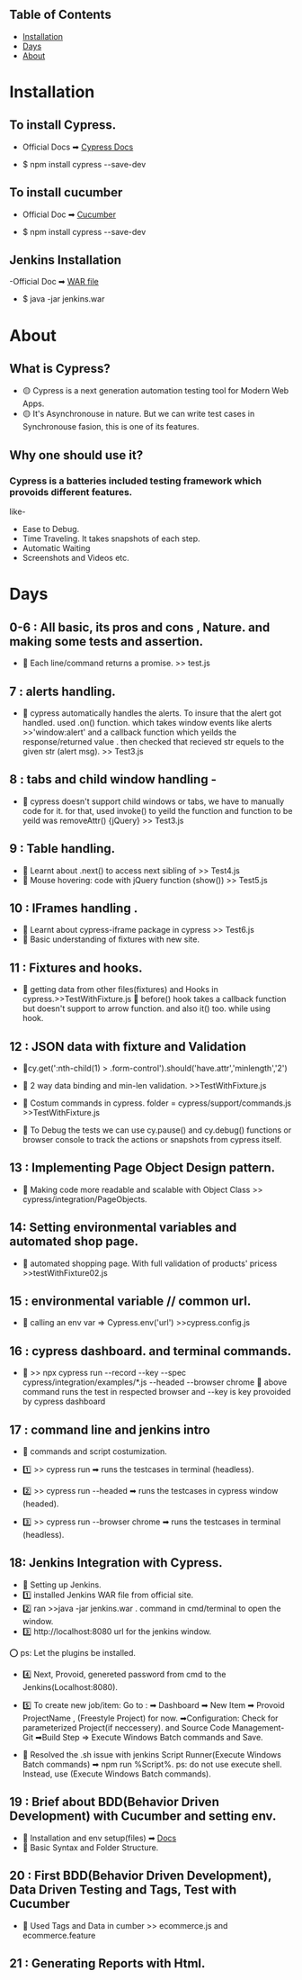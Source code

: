 ## Table of Contents

- [Installation](#installation)
- [Days](#days)
- [About](#about)

# Installation

## To install Cypress.

- Official Docs ➡ [Cypress Docs](https://docs.cypress.io/guides/getting-started/installing-cypress)

- $ npm install cypress --save-dev

## To install cucumber

- Official Doc ➡ [Cucumber](https://github.com/badeball/cypress-cucumber-preprocessor/blob/master/docs/quick-start.md)

- $ npm install cypress --save-dev

## Jenkins Installation

-Official Doc ➡ [WAR file](https://github.com/badeball/cypress-cucumber-preprocessor/blob/master/docs/quick-start.md)

- $ java -jar jenkins.war

# About

## What is Cypress?

- 🟡 Cypress is a next generation automation testing tool for Modern Web Apps.
- 🟡 It's Asynchronouse in nature. But we can write
  test cases in Synchronouse fasion, this is one of its features.

## Why one should use it?

### Cypress is a batteries included testing framework which provoids different features.

like-

- Ease to Debug.
- Time Traveling. It takes snapshots of each step.
- Automatic Waiting
- Screenshots and Videos
  etc.

# Days

## 0-6 : All basic, its pros and cons , Nature. and making some tests and assertion.

- 🔰 Each line/command returns a promise. >> test.js

## 7 : alerts handling.

- 🔰 cypress automatically handles the alerts. To insure that the alert got handled. used .on() function. which takes window events like alerts >>'window:alert' and a callback function which yeilds the response/returned value . then checked that recieved str equels to the given str (alert msg). >> Test3.js

## 8 : tabs and child window handling -

- 🔰 cypress doesn't support child windows or tabs, we have to manually code for it. for that, used invoke() to yeild the function and function to be yeild was removeAttr() {jQuery} >> Test3.js

## 9 : Table handling.

- 🔰 Learnt about .next() to access next sibling of <td> >> Test4.js
- 🔰 Mouse hovering: code with jQuery function (show()) >> Test5.js

## 10 : IFrames handling .

- 🔰 Learnt about cypress-iframe package in cypress >> Test6.js
- 🔰 Basic understanding of fixtures with new site.

## 11 : Fixtures and hooks.

- 🔰 getting data from other files(fixtures) and Hooks in cypress.>>TestWithFixture.js
  🔸 before() hook takes a callback function but doesn't support to arrow function. and also it() too. while using hook.

## 12 : JSON data with fixture and Validation

- 🔰cy.get(':nth-child(1) > .form-control').should('have.attr','minlength','2')

- 🔰 2 way data binding and min-len validation. >>TestWithFixture.js

- 🔰 Costum commands in cypress. folder = cypress/support/commands.js >>TestWithFixture.js

- 🔰 To Debug the tests we can use cy.pause() and cy.debug() functions or browser console to track the actions or snapshots from cypress itself.

## 13 : Implementing Page Object Design pattern.

- 🔰 Making code more readable and scalable with Object Class >> cypress/integration/PageObjects.

## 14: Setting environmental variables and automated shop page.

- 🔰 automated shopping page. With full validation of products' pricess >>testWithFixture02.js

## 15 : environmental variable // common url.

- 🔰 calling an env var => Cypress.env('url') >>cypress.config.js

## 16 : cypress dashboard. and terminal commands.

- 🔰 >> npx cypress run --record --key<key provoided by cypress dashboard> --spec cypress/integration/examples/\*.js --headed --browser chrome
  🔰 above command runs the test in respected browser and --key is key provoided by cypress dashboard

## 17 : command line and jenkins intro

- 🔰 commands and script costumization.

- 1️⃣ >> cypress run ➡ runs the testcases in terminal (headless).

- 2️⃣ >> cypress run --headed ➡ runs the testcases in cypress window (headed).

- 3️⃣ >> cypress run --browser chrome ➡ runs the testcases in terminal (headless).

## 18: Jenkins Integration with Cypress.

- 🔰 Setting up Jenkins.
- 1️⃣ installed Jenkins WAR file from official site.
- 2️⃣ ran >>java -jar jenkins.war . command in cmd/terminal to open the window.
- 3️⃣ http://localhost:8080 url for the jenkins window.

⭕ ps: Let the plugins be installed.

- 4️⃣ Next, Provoid, genereted password from cmd to the Jenkins(Localhost:8080).

- 5️⃣ To create new job/item: Go to :
➡ Dashboard
➡ New Item ➡ Provoid ProjectName , (Freestyle Project) for now.
➡Configuration: Check for parameterized Project(if neccessery).
and Source Code Management- Git
➡Build Step => Execute Windows Batch commands
and Save.

- 🔰 Resolved the .sh issue with jenkins Script Runner(Execute Windows Batch commands) ➡ npm run %Script%.
  ps: do not use execute shell. Instead, use (Execute Windows Batch commands).

## 19 : Brief about BDD(Behavior Driven Development) with Cucumber and setting env.

- 🔰 Installation and env setup(files) ➡ [Docs](https://github.com/badeball/)
- 🔰 Basic Syntax and Folder Structure.

## 20 : First BDD(Behavior Driven Development), Data Driven Testing and Tags, Test with Cucumber

- 🔰 Used Tags and Data in cumber >> ecommerce.js and ecommerce.feature

## 21 : Generating Reports with Html.

<!-- - 🔰 Used Tags and Data in cumber >> ecommerce.js and ecommerce.feature -->
